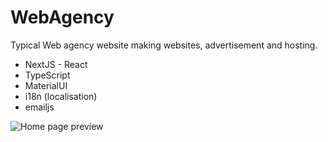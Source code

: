 # WebAgency

Typical Web agency website making websites, advertisement and hosting.

- NextJS - React
- TypeScript
- MaterialUI
- i18n (localisation)
- emailjs

![Home page preview](https://github.com/FredPerr/WebAgency-Website/edit/main/Animation.svg)
